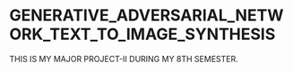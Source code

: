 # GENERATIVE_ADVERSARIAL_NETWORK_TEXT_TO_IMAGE_SYNTHESIS
THIS IS MY MAJOR PROJECT-II DURING MY 8TH SEMESTER.
